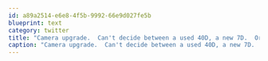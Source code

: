 ```yaml
---
id: a89a2514-e6e8-4f5b-9992-66e9d027fe5b
blueprint: text
category: twitter
title: "Camera upgrade.  Can't decide between a used 40D, a new 7D.  Or is it time to go Full Frame?"
caption: "Camera upgrade.  Can't decide between a used 40D, a new 7D.  Or is it time to go Full Frame?"
---
```

